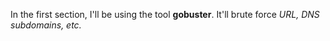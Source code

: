 In the first section, I'll be using the tool **gobuster**. It'll brute force *URL, DNS subdomains, etc.*